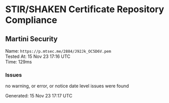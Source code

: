 # STIR/SHAKEN Certificate Repository Compliance

## Martini Security

Name: `https://p.mtsec.me/2884/J92Jk_OC5D6V.pem`\
Tested At: 15 Nov 23 17:16 UTC\
Time: 129ms

### Issues

no warning, or error, or notice date level issues were found

Generated: 15 Nov 23 17:17 UTC